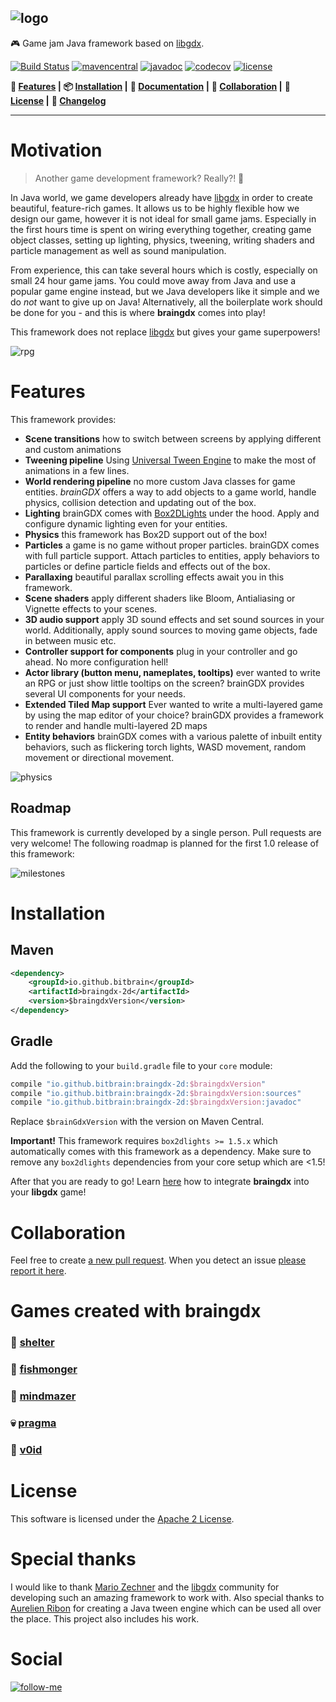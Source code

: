 ![logo](logo.png)
-
:video_game: Game jam Java framework based on [libgdx](https://libgdx.badlogicgames.com/).

[![Build Status](https://travis-ci.com/bitbrain/braingdx.svg?branch=master)](https://travis-ci.com/github/bitbrain/braingdx)
[![mavencentral](https://img.shields.io/maven-central/v/io.github.bitbrain/braingdx-core.svg?colorB=blue&style=flat-square)](https://search.maven.org/search?q=g:io.github.bitbrain%20AND%20a:braingdx-core&core=gav) [![javadoc](https://img.shields.io/badge/javadoc-latest-pink.svg?style=flat-square)](http://bitbrain.github.io/braingdx/docs/latest/) [![codecov](https://img.shields.io/codecov/c/github/bitbrain/braingdx/master.svg?logo=codecov&style=flat-square)](https://codecov.io/gh/bitbrain/braingdx)
[![license](https://img.shields.io/github/license/bitbrain/braingdx.svg?style=flat-square)](LICENSE.MD)

**:space_invader: [Features](#features) |**
**:package: [Installation](#installation) |**
**:green_book: [Documentation](https://github.com/bitbrain/braingdx/wiki) |**
**:beers: [Collaboration](#collaboration) |**
**:rocket: [License](#license) |**
**:pencil: [Changelog](CHANGELOG.md)**

---
# Motivation

> Another game development framework? Really?! 🤔

In Java world, we game developers already have [libgdx](https://libgdx.badlogicgames.com/) in order to create beautiful, feature-rich games. It allows us to be highly flexible how we design our game, however it is not ideal for small game jams. Especially in the first hours time is spent on wiring everything together, creating game object classes, setting up lighting, physics, tweening, writing shaders and particle management as well as sound manipulation. 

From experience, this can take several hours which is costly, especially on small 24 hour game jams. You could move away from Java and use a popular game engine instead, but we Java developers like it simple and we do *not* want to give up on Java! Alternatively, all the boilerplate work should be done for you - and this is where **braingdx** comes into play!

This framework does not replace [libgdx](https://libgdx.badlogicgames.com/) but gives your game superpowers!

![rpg](rpg.gif)

# Features

This framework provides:

* **Scene transitions** how to switch between screens by applying different and custom animations
* **Tweening pipeline** Using [Universal Tween Engine](https://github.com/AurelienRibon/universal-tween-engine) to make the most of animations in a few lines.
* **World rendering pipeline** no more custom Java classes for game entities. *brainGDX* offers a way to add objects to a game world, handle physics, collision detection and updating out of the box.
* **Lighting** brainGDX comes with [Box2DLights](https://github.com/libgdx/box2dlights) under the hood. Apply and configure dynamic lighting even for your entities.
* **Physics** this framework has Box2D support out of the box!
* **Particles** a game is no game without proper particles. brainGDX comes with full particle support. Attach particles to entities, apply behaviors to particles or define particle fields and effects out of the box.
* **Parallaxing** beautiful parallax scrolling effects await you in this framework.
* **Scene shaders** apply different shaders like Bloom, Antialiasing or Vignette effects to your scenes.
* **3D audio support** apply 3D sound effects and set sound sources in your world. Additionally, apply sound sources to moving game objects, fade in between music etc.
* **Controller support for components** plug in your controller and go ahead. No more configuration hell!
* **Actor library (button menu, nameplates, tooltips)** ever wanted to write an RPG or just show little tooltips on the screen? brainGDX provides several UI components for your needs.
* **Extended Tiled Map support** Ever wanted to write a multi-layered game by using the map editor of your choice? brainGDX provides a framework to render and handle multi-layered 2D maps
* **Entity behaviors** brainGDX comes with a various palette of inbuilt entity behaviors, such as flickering torch lights, WASD movement, random movement or directional movement.

![physics](physics.gif)

## Roadmap

This framework is currently developed by a single person. Pull requests are very welcome! The following roadmap is planned for the first 1.0 release of this framework:

![milestones](milestones.svg)

# Installation

## Maven

```xml
<dependency>
    <groupId>io.github.bitbrain</groupId>
    <artifactId>braingdx-2d</artifactId>
    <version>$braingdxVersion</version>
</dependency>
```
## Gradle

Add the following to your `build.gradle` file to your `core` module:
```gradle
compile "io.github.bitbrain:braingdx-2d:$braingdxVersion"
compile "io.github.bitbrain:braingdx-2d:$braingdxVersion:sources"
compile "io.github.bitbrain:braingdx-2d:$braingdxVersion:javadoc"
```
Replace `$brainGdxVersion` with the version on Maven Central.

**Important!** This framework requires `box2dlights >= 1.5.x` which automatically comes with this framework as a dependency. Make sure to remove any `box2dlights` dependencies from your core setup which are <1.5!

After that you are ready to go!
Learn [here](https://github.com/bitbrain/braingdx/wiki) how to integrate **braingdx** into your **libgdx** game!

# Collaboration

Feel free to create [a new pull request](https://github.com/bitbrain/braingdx/pull/new/master). When you detect an issue [please report it here](https://github.com/bitbrain/braingdx/issues).

# Games created with braingdx

###  :zombie: [shelter](https://bitbrain.itch.io/shelter)
### 🎣 [fishmonger](https://bitbrain.itch.io/fishmonger)
### 🤖 [mindmazer](https://bitbrain.itch.io/mindmazer)
### 💀 [pragma](https://bitbrain.itch.io/pragma)
### 🚀 [v0id](https://bitbrain.itch.io/v0id)

# License

This software is licensed under the [Apache 2 License](LICENSE).

# Special thanks

I would like to thank [Mario Zechner](https://twitter.com/badlogicgames) and the [libgdx](https://libgdx.badlogicgames.com/) community for developing such an amazing framework to work with.
Also special thanks to [Aurelien Ribon](http://www.aurelienribon.com/blog/projects/universal-tween-engine) for creating a Java tween engine which can be used all over the place. This project also includes his work.

# Social

[![follow-me](https://img.shields.io/twitter/follow/bitbrain_.svg?logo=twitter&style=for-the-badge)](https://twitter.com/bitbrain_)
